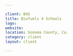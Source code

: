 ```yaml
---

client: B4S
title: Biofuels 4 Schools
logo: 
website: 
location: Sonoma County, Ca.
category: client
layout: client

---
```

